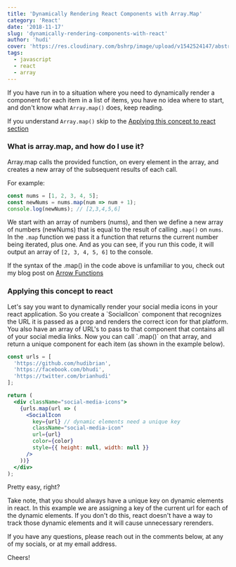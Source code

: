 ```yaml
---
title: 'Dynamically Rendering React Components with Array.Map'
category: 'React'
date: '2018-11-17'
slug: 'dynamically-rendering-components-with-react'
author: 'hudi'
cover: 'https://res.cloudinary.com/bshrp/image/upload/v1542524147/abstract-art-artistic-327509.jpg'
tags:
  - javascript
  - react
  - array
---
```


If you have run in to a situation where you need to dynamically render a component for each item in a list of items, you have no idea where to start, and don't know what `Array.map()` does, keep reading.

If you understand `Array.map()` skip to the [Applying this concept to react section](#Applying-this-concept-to-react)

### What is array.map, and how do I use it?

Array.map calls the provided function, on every element in the array, and creates a new array of the subsequent results of each call.

For example:

```javascript
const nums = [1, 2, 3, 4, 5];
const newNums = nums.map(num => num + 1);
console.log(newNums); // [2,3,4,5,6]
```

We start with an array of numbers (nums), and then we define a new array of numbers (newNums) that is equal to the result of calling `.map()` on `nums`. In the `.map` function we pass it a function that returns the current number being iterated, plus one. And as you can see, if you run this code, it will output an array of `[2, 3, 4, 5, 6]` to the console.

If the syntax of the .map() in the code above is unfamiliar to you, check out my blog post on [Arrow Functions](https://www.brianhudi.com/js-snack-1)

### Applying this concept to react

<a id="Applying-this-concept-to-react"/>
Let's say you want to dynamically render your social media icons in your react application. So you create a `SocialIcon` component that recognizes the URL it is passed as a prop and renders the correct icon for that platform. You also have an array of URL's to pass to that component that contains all of your social media links. Now you can call `.map()` on that array, and return a unique component for each item (as shown in the example below).

```jsx
const urls = [
  'https://github.com/hudibrian',
  'https://facebook.com/bhudi',
  'https://twitter.com/brianhudi'
];

return (
  <div className="social-media-icons">
    {urls.map(url => (
      <SocialIcon
        key={url} // dynamic elements need a unique key
        className="social-media-icon"
        url={url}
        color={color}
        style={{ height: null, width: null }}
      />
    ))}
  </div>
);
```

Pretty easy, right?

Take note, that you should always have a unique key on dynamic elements in react. In this example we are assigning a key of the current url for each of the dynamic elements. If you don't do this, react doesn't have a way to track those dynamic elements and it will cause unnecessary rerenders.

If you have any questions, please reach out in the comments below, at any of my socials, or at my email address.

Cheers!
